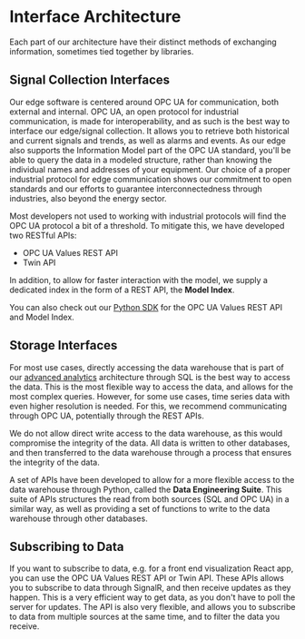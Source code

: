 # Interface Architecture

Each part of our architecture have their distinct methods of exchanging information, sometimes tied together by libraries.

## Signal Collection Interfaces

Our edge software is centered around OPC UA for communication, both external and internal. OPC UA, an open protocol for industrial communication, is made for interoperability, and as such is the best way to interface our edge/signal collection. It allows you to retrieve both historical and current signals and trends, as well as alarms and events. As our edge also supports the Information Model part of the OPC UA standard, you'll be able to query the data in a modeled structure, rather than knowing the individual names and addresses of your equipment. Our choice of a proper industrial protocol for edge communication shows our commitment to open standards and our efforts to guarantee interconnectedness through industries, also beyond the energy sector.

Most developers not used to working with industrial protocols will find the OPC UA protocol a bit of a threshold. To mitigate this, we have developed two RESTful APIs:

* OPC UA Values REST API
* Twin API

In addition, to allow for faster interaction with the model, we supply a dedicated index in the form of a REST API, the **Model Index**.

You can also check out our [Python SDK](https://github.com/PrediktorAS/pyPrediktorMapClient) for the OPC UA Values REST API and Model Index.

## Storage Interfaces

For most use cases, directly accessing the data warehouse that is part of our [advanced analytics](../advanced_analytics/) architecture through SQL is the best way to access the data. This is the most flexible way to access the data, and allows for the most complex queries. However, for some use cases, time series data with even higher resolution is needed. For this, we recommend communicating through OPC UA, potentially through the REST APIs.

We do not allow direct write access to the data warehouse, as this would compromise the integrity of the data. All data is written to other databases, and then transferred to the data warehouse through a process that ensures the integrity of the data.

A set of APIs have been developed to allow for a more flexible access to the data warehouse through Python, called the **Data Engineering Suite**. This suite of APIs structures the read from both sources (SQL and OPC UA) in a similar way, as well as providing a set of functions to write to the data warehouse through other databases.

## Subscribing to Data

If you want to subscribe to data, e.g. for a front end visualization React app, you can use the OPC UA Values REST API or Twin API. These APIs allows you to subscribe to data through SignalR, and then receive updates as they happen. This is a very efficient way to get data, as you don't have to poll the server for updates. The API is also very flexible, and allows you to subscribe to data from multiple sources at the same time, and to filter the data you receive.
